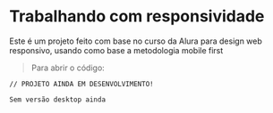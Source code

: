 <h1> Trabalhando com responsividade </h1>

Este é um projeto feito com base no curso da Alura para design web responsivo, usando como base a metodologia mobile first


>Para abrir o código:

```
// PROJETO AINDA EM DESENVOLVIMENTO!

Sem versão desktop ainda
```
